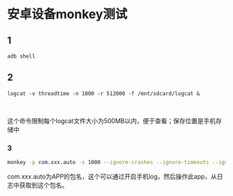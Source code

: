 # 安卓设备monkey测试

## 1

```
adb shell
```



## 2

```
logcat -v threadtime -n 1000 -r 512000 -f /mnt/sdcard/logcat &          
```

​         

这个命令限制每个logcat文件大小为500MB以内，便于查看；保存位置是手机存储中

### 3

```bash
monkey -p com.xxx.auto -s 1000 --ignore-crashes --ignore-timeouts --ignore-security-exceptions  --pct-trackball 0 --pct-nav 0 --pct-majornav 0 --pct-anyevent 0  -v -v -v --throttle 500 1200000000 > /mnt/sdcard/monkey.log 2>&1 &    
```

​      com.xxx.auto为APP的包名，这个可以通过开启手机log，然后操作此app，从日志中获取到这个包名。         

 



